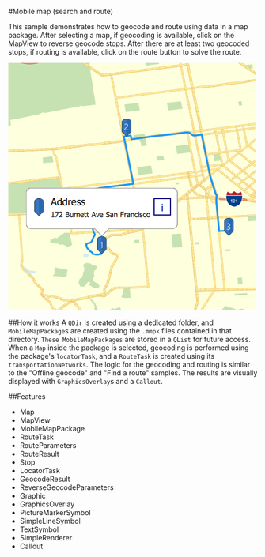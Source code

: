 #Mobile map (search and route)

This sample demonstrates how to geocode and route using data in a map package. After selecting a map, if geocoding is available, click on the MapView to reverse geocode stops. After there are at least two geocoded stops, if routing is available, click on the route button to solve the route.

![](screenshot.png)

##How it works
A `QDir` is created using a dedicated folder, and `MobileMapPackage`s are created using the `.mmpk` files contained in that directory. `These MobileMapPackages` are stored in a `QList` for future access. When a `Map` inside the package is selected, geocoding is performed using the package's `locatorTask`, and a `RouteTask` is created using its `transportationNetworks`. The logic for the geocoding and routing is similar to the "Offline geocode" and "Find a route" samples. The results are visually displayed with `GraphicsOverlay`s and a `Callout`. 

##Features
- Map
- MapView
- MobileMapPackage
- RouteTask
- RouteParameters
- RouteResult
- Stop
- LocatorTask
- GeocodeResult
- ReverseGeocodeParameters
- Graphic
- GraphicsOverlay
- PictureMarkerSymbol
- SimpleLineSymbol
- TextSymbol
- SimpleRenderer
- Callout

